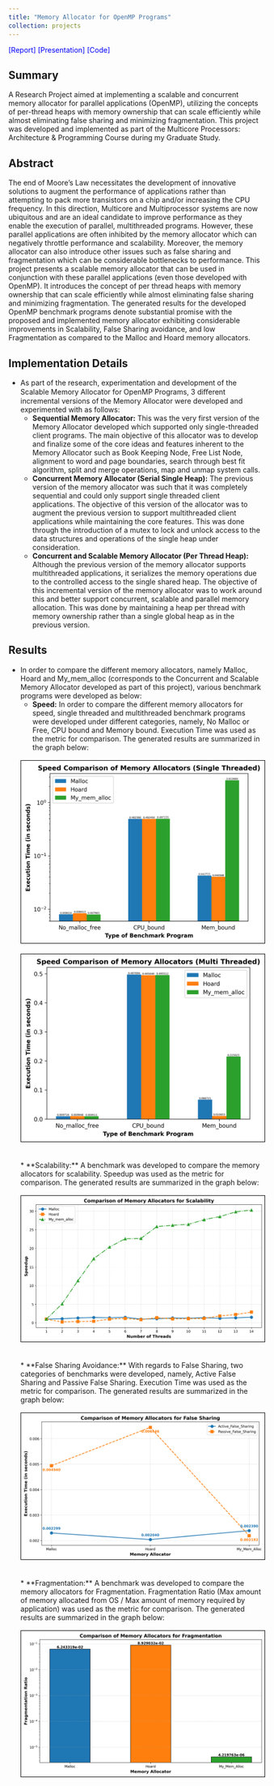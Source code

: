 ```yaml
---
title: "Memory Allocator for OpenMP Programs"
collection: projects
---
```


<style>
  video:target
  {
    outline:none;
    border:none;
  }

  a 
  {
    color: blue;
    text-decoration: none;
  }
</style>

<a style="text-decoration: none;" href="/files/Multicore_Project_Report_dd3888_Darshan_Dinesh_Kumar.pdf">[Report]</a>
<a style="text-decoration: none;" href="/files/Project_Presentation_Group_2_dd3888_Darshan_Dinesh_Kumar.pdf">[Presentation]</a>
<a style="text-decoration: none;" href="https://github.com/darshand15/Multicore_Project">[Code]</a>

## Summary

A Research Project aimed at implementing a scalable and concurrent memory allocator for parallel applications (OpenMP), utilizing the concepts of per-thread heaps with memory ownership that can scale efficiently while almost eliminating false sharing and minimizing fragmentation. This project was developed and implemented as part of the Multicore Processors: Architecture & Programming Course during my Graduate Study.

## Abstract

The end of Moore’s Law necessitates the development of innovative solutions to augment the performance of applications rather than attempting to pack more transistors on a chip and/or increasing the CPU frequency. In this direction, Multicore and Multiprocessor systems are now ubiquitous and are an ideal candidate to improve performance as they enable the execution of parallel, multithreaded programs. However, these parallel applications are often inhibited by the memory allocator which can negatively throttle performance and scalability. Moreover, the memory allocator can also introduce other issues such as false sharing and fragmentation which can be considerable bottlenecks to performance. This project presents a scalable memory allocator that can be used in conjunction with these parallel applications (even those developed with OpenMP). It introduces the concept of per thread heaps with memory ownership that can scale efficiently while almost eliminating false sharing and minimizing fragmentation. The generated results for the developed OpenMP benchmark programs denote substantial promise with the proposed and implemented memory allocator exhibiting considerable improvements in Scalability, False Sharing avoidance, and low Fragmentation as compared to the Malloc and Hoard memory allocators.

## Implementation Details

 * As part of the research, experimentation and development of the Scalable Memory Allocator for OpenMP Programs, 3 diﬀerent incremental versions of the Memory Allocator were developed and experimented with as follows:
    * **Sequential Memory Allocator:** This was the very first version of the Memory Allocator developed which supported only single-threaded client programs. The main objective of this allocator was to develop and finalize some of the core ideas and features inherent to the Memory Allocator such as Book Keeping Node, Free List Node, alignment to word and page boundaries, search through best fit algorithm, split and merge operations, map and unmap system calls.
    * **Concurrent Memory Allocator (Serial Single Heap):** The previous version of the memory allocator was such that it was completely sequential and could only support single threaded client applications. The objective of this version of the allocator was to augment the previous version to support multithreaded client applications while maintaining the core features. This was done through the introduction of a mutex to lock and unlock access to the data structures and operations of the single heap under consideration.
    * **Concurrent and Scalable Memory Allocator (Per Thread Heap):** Although the previous version of the memory allocator supports multithreaded applications, it serializes the memory operations due to the controlled access to the single shared heap. The objective of this incremental version of the memory allocator was to work around this and better support concurrent, scalable and parallel memory allocation. This was done by maintaining a heap per thread with memory ownership rather than a single global heap as in the previous version.

## Results

 * In order to compare the different memory allocators, namely Malloc, Hoard and My_mem_alloc (corresponds to the Concurrent and Scalable Memory Allocator developed as part of this project), various benchmark programs were developed as below:
    * **Speed:** In order to compare the different memory allocators for speed, single threaded and multithreaded benchmark programs were developed under different categories, namely, No Malloc or Free, CPU bound and Memory bound. Execution Time was used as the metric for comparison. The generated results are summarized in the graph below:
    <br><br>
    <img src='/images/single_threaded_speed.png' style="padding:1px;border:thin solid black;">
    <br><br>
    <img src='/images/multi_threaded_speed.png' style="padding:1px;border:thin solid black;">
    <br><br>
    <br>
    * **Scalability:** A benchmark was developed to compare the memory allocators for scalability. Speedup was used as the metric for comparison. The generated results are summarized in the graph below:
    <br><br>
    <img src='/images/scalability_comparison.png' style="padding:1px;border:thin solid black;">
    <br><br>
    <br>
    * **False Sharing Avoidance:** With regards to False Sharing, two categories of benchmarks were developed, namely, Active False Sharing and Passive False Sharing. Execution Time was used as the metric for comparison. The generated results are summarized in the graph below:
    <br><br>
    <img src='/images/false_sharing_comparison.png' style="padding:1px;border:thin solid black;">
    <br><br>
    <br>
    * **Fragmentation:** A benchmark was developed to compare the memory allocators for Fragmentation. Fragmentation Ratio (Max amount of memory allocated from OS / Max amount of memory required by application) was used as the metric for comparison. The generated results are summarized in the graph below:
    <br><br>
    <img src='/images/fragmentation_comparison.png' style="padding:1px;border:thin solid black;">
    <br>
    <br>


